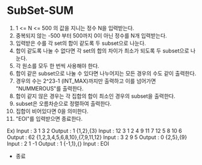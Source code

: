 # SubSet-SUM

1. 1 <= N <= 500 의 값을 지니는 정수 N을 입력받는다.
2. 중복되지 않는 -500 부터 500까지 0이 아닌 정수를 N개 입력받는다.
3. 입력받은 수를 각 set의 합이 같도록 두 subset으로 나눈다.
4. 합이 같도록 나눌 수 없다면 각 set의 합의 차이가 최소가 되도록 두 subset으로 나눈다.
5. 각 원소를 모두 한 번씩 사용해야 한다.
6. 합이 같은 subset으로 나눌 수 있다면 나누어지는 모든 경우의 수도 같이 출력한다.
7. 경우의 수는 2^23-1 (INT_MAX)까지만 출력하고 이를 넘어가면 "NUMMEROUS"를 출력한다.
8. 합이 같지 않은 경우는 각 집합의 합이 최소인 경우의 subset을 출력한다.
9. subset은 오름차순으로 정렬하여 출력한다.
10. 집합이 비어있다면 0을 의미한다.
11. "EOI"를 입력받으면 종료한다.

Ex)
Input :
3
1 3 2
Output :
1
{1,2},{3}
Input :
12
3 1 2 4 9 11 7 12 5 8 10 6
Output :
62
{1,2,3,4,5,6,8,10},{7,9,11,12}
Input :
3
2 9 5
Output :
0
{2,5},{9}
Input :
2
1 -1
Output :
1
{-1,1},{}
Input :
EOI
- 종료

